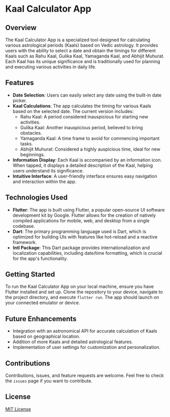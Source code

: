 # Kaal Calculator App

## Overview

The Kaal Calculator App is a specialized tool designed for calculating various astrological periods (Kaals) based on Vedic astrology. It provides users with the ability to select a date and obtain the timings for different Kaals such as Rahu Kaal, Gulika Kaal, Yamaganda Kaal, and Abhijit Muhurat. Each Kaal has its unique significance and is traditionally used for planning and executing various activities in daily life.

## Features

- **Date Selection**: Users can easily select any date using the built-in date picker.
- **Kaal Calculations**: The app calculates the timing for various Kaals based on the selected date. The current version includes:
    - Rahu Kaal: A period considered inauspicious for starting new activities.
    - Gulika Kaal: Another inauspicious period, believed to bring obstacles.
    - Yamaganda Kaal: A time frame to avoid for commencing important tasks.
    - Abhijit Muhurat: Considered a highly auspicious time, ideal for new beginnings.
- **Information Display**: Each Kaal is accompanied by an information icon. When tapped, it displays a detailed description of the Kaal, helping users understand its significance.
- **Intuitive Interface**: A user-friendly interface ensures easy navigation and interaction within the app.

## Technologies Used

- **Flutter**: The app is built using Flutter, a popular open-source UI software development kit by Google. Flutter allows for the creation of natively compiled applications for mobile, web, and desktop from a single codebase.
- **Dart**: The primary programming language used is Dart, which is optimized for building UIs with features like hot-reload and a reactive framework.
- **Intl Package**: This Dart package provides internationalization and localization capabilities, including date/time formatting, which is crucial for the app's functionality.

## Getting Started

To run the Kaal Calculator App on your local machine, ensure you have Flutter installed and set up. Clone the repository to your device, navigate to the project directory, and execute `flutter run`. The app should launch on your connected emulator or device.

## Future Enhancements

- Integration with an astronomical API for accurate calculation of Kaals based on geographical location.
- Addition of more Kaals and detailed astrological features.
- Implementation of user settings for customization and personalization.

## Contributions

Contributions, issues, and feature requests are welcome. Feel free to check the `issues` page if you want to contribute.

## License

[MIT License](LICENSE.md)
